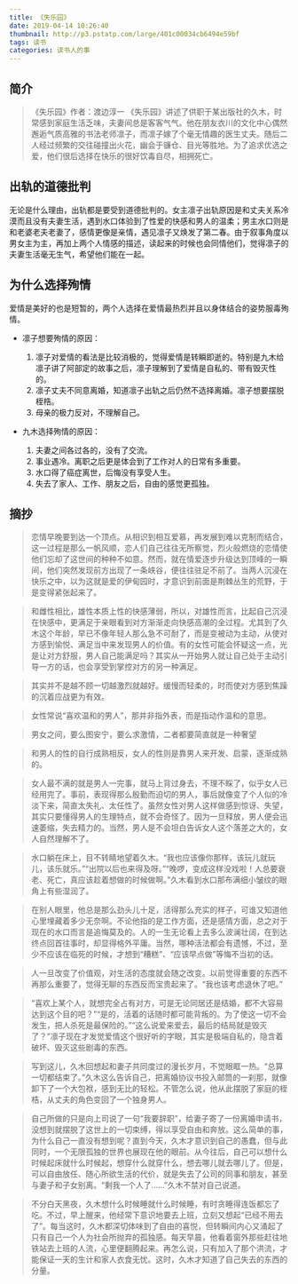```yaml
---
title: 《失乐园》
date: 2019-04-14 10:26:40
thumbnail: http://p3.pstatp.com/large/401c00034cb6494e59bf
tags: 读书
categories: 读书人的事
---
```


## 简介
>《失乐园》作者：渡边淳一
> 《失乐园》讲述了供职于某出版社的久木，时常感到家庭生活乏味，夫妻间总是客客气气。他在朋友衣川的文化中心偶然邂逅气质高雅的书法老师凛子，而凛子嫁了个毫无情趣的医生丈夫。随后二人经过频繁的交往碰撞出火花，幽会于镰仓、目光等胜地。为了追求优选之爱，他们很后选择在快乐的很好饮毒自尽，相拥死亡。

<!-- more -->
## 出轨的道德批判
无论是什么理由，出轨都是要受到道德批判的。女主凛子出轨原因是和丈夫关系冷漠而且没有夫妻生活，遇到水口体验到了性爱的快感和男人的温柔；男主水口则是和老婆老夫老妻了，感情更像是亲情，遇见凛子又焕发了第二春。由于叙事角度以男女主为主，再加上两个人情感的描述，读起来的时候也会同情他们，觉得凛子的夫妻生活毫无生气，希望他们能在一起。

## 为什么选择殉情
爱情是美好的也是短暂的，两个人选择在爱情最热烈并且以身体结合的姿势服毒殉情。

* 凛子想要殉情的原因：
    1. 凛子对爱情的看法是比较消极的，觉得爱情是转瞬即逝的。特别是九木给凛子讲了阿部定的故事之后，凛子理解到了爱情是自私的、带有毁灭性的。
    2. 凛子丈夫不同意离婚，知道凛子出轨之后仍然不选择离婚。凛子想要摆脱桎梏。
    3. 母亲的极力反对，不理解自己。

* 九木选择殉情的原因：
    1. 夫妻之间各过各的，没有了交流。
    2. 事业遇冷。离职之后更是体会到了工作对人的日常有多重要。
    3. 水口得了癌症离世，后悔没有享受人生。
    4. 失去了家人、工作、朋友之后，自由的感觉更孤独。

 ## 摘抄
> 恋情早晚要到达一个顶点。从相识到相互爱慕，再发展到难以克制而结合，这一过程是那么一帆风顺，恋人们自己往往无所察觉，烈火般燃烧的恋情使他们忘却了这世间的种种不如意。然而，就在情爱逐步升级达到顶峰的一瞬间，他们突然发现前方出现了一条峡谷，便往往驻足不前了。当两人沉浸在快乐之中，以为这就是爱的伊甸园时，才意识到前面是荆棘丛生的荒野，于是变得紧张起来了。

> 和雌性相比，雄性本质上性的快感薄弱，所以，对雄性而言，比起自己沉浸在快感中，更满足于亲眼看到对方渐渐走向快感高潮的全过程。尤其到了久木这个年龄，早已不像年轻人那么急不可耐了，而是变被动为主动，从使对方感到愉悦、满足当中来发现男人的价值。有的女性可能会怀疑这一点，光是让对方舒服，男人自己能满足吗？其实从一开始男人就让自己处于主动引导一方的话，也会享受到掌控对方的另一种满足。

> 其实并不是越不顾一切越激烈就越好。缓慢而轻柔的，时而使对方感到焦躁的沉着应战更为有效。

> 女性常说“喜欢温和的男人”，那并非指外表，而是指动作温和的意思。

> 男女之间，要么图安宁，要么求激情，二者都要简直就是一种奢望

> 和男人的性的自行成熟相反，女人的性则是靠男人来开发、启蒙，逐渐成熟的。

> 女人最不满的就是男人一完事，就马上背过身去，不理不睬了，似乎女人已经用完了。事前，表现得那么殷勤而迫切的男人，事后就像变了个人似的冷淡下来，简直太失礼、太任性了。虽然女性对男人这样做感到惊讶、失望，其实只要懂得男人的生理特点，就不会奇怪了。因为一旦释放，男人便会迅速萎缩，失去精力的。当然，男人是不会坦白告诉女人这个落差之大的，女人自然理解不了。

> 水口躺在床上，目不转睛地望着久木。“我也应该像你那样，该玩儿就玩儿，该乐就乐。”“出院以后也来得及呀。”“晚啰，变成这样没戏啦！人总要衰老、死亡，真应该趁着想做的时候做啊。”久木看到水口那布满细小皱纹的眼角上有些湿润了。

> 在别人眼里，他总是那么劲头儿十足，活得那么充实的样子，可谁又知道他心里埋藏着多少无奈啊。不论他指的是工作方面，还是感情方面，总之对于现在的水口而言是追悔莫及的。人的一生无论看上去多么波澜壮阔，在到达终点回首往事时，却显得格外平庸。当然，哪种活法都会有遗憾，不过，至少不应该在临死的时候，才想到“糟糕”、“应该早点做”等悔不当初的话。

> 人一旦改变了价值观，对生活的态度就会随之改变。以前觉得重要的东西不再那么重要了，觉得无聊的东西反而宝贵起来了。“我也该考虑退休了吧。”

> “喜欢上某个人，就想完全占有对方，可是无论同居还是结婚，都不大容易达到这个目的吧？”“是的，活着的话随时都可能背叛的。为了使这一切不会发生，把人杀死是最保险的。”“这么说爱来爱去，最后的结局就是毁灭了？”凛子现在才发觉爱情这个很好听的字眼，其实是极端自私的，隐含着破坏、毁灭这些剧毒的东西。

> 写到这儿，久木回想起和妻子共同度过的漫长岁月，不觉眼眶一热。“总算一切都结束了。”久木这么告诉自己，把离婚协议书投入邮筒的一刹那，就像卸下了一个大包袱，感到无比的轻松。不管怎么说，他从此摆脱了家庭的桎梏，从丈夫的角色变回了一个独身男人。

> 自己所做的只是向上司说了一句“我要辞职”，给妻子寄了一份离婚申请书，没想到就摆脱了这世上的一切束缚，得以享受自由和奔放。这么简单的事，为什么自己一直没有想到呢？直到今天，久木才意识到自己的愚蠢，但与此同时，一个无限孤独的世界也展现在他的眼前。从今往后，自己可以想什么时候起床就什么时候起，想穿什么就穿什么，想去哪儿就去哪儿了。但是，可以自由放任、随心所欲生活的代价，就是失去了公司的同事和朋友，甚至与妻子和子女别离。“剩我一个人了……”久木不禁对自己说道。

> 不分白天黑夜，久木想什么时候睡就什么时候睡，有时贪睡得连饭都忘了吃。不过，早上醒来，他经常下意识地要去上班，立刻又想起“已经不用去了”。每当这时，久木都深切体味到了自由的喜悦，但转瞬间内心又涌起了只有自己一个人为社会所抛弃的孤独感。每天早晨，他看着窗外那些赶往地铁站去上班的人流，心里便翻腾起来。再怎么说，只有加入了那个洪流，才能保证一天的生计和家人衣食无忧。这时，久木才知道了自己失去的东西的分量。